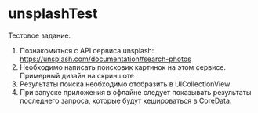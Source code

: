 # unsplashTest

Тестовое задание:
1) Познакомиться с API сервиса unsplash: https://unsplash.com/documentation#search-photos
2) Необходимо написать поисковик картинок на этом сервисе. Примерный дизайн на скриншоте
3) Результаты поиска необходимо отобразить в UICollectionView
4) При запуске приложения в офлайне следует показывать результаты последнего запроса, которые будут кешироваться в CoreData.
